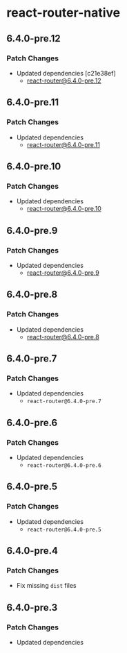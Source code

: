 # react-router-native

## 6.4.0-pre.12

### Patch Changes

- Updated dependencies [c21e38ef]
  - react-router@6.4.0-pre.12

## 6.4.0-pre.11

### Patch Changes

- Updated dependencies
  - react-router@6.4.0-pre.11

## 6.4.0-pre.10

### Patch Changes

- Updated dependencies
  - react-router@6.4.0-pre.10

## 6.4.0-pre.9

### Patch Changes

- Updated dependencies
  - react-router@6.4.0-pre.9

## 6.4.0-pre.8

### Patch Changes

- Updated dependencies
  - react-router@6.4.0-pre.8

## 6.4.0-pre.7

### Patch Changes

- Updated dependencies
  - `react-router@6.4.0-pre.7`

## 6.4.0-pre.6

### Patch Changes

- Updated dependencies
  - `react-router@6.4.0-pre.6`

## 6.4.0-pre.5

### Patch Changes

- Updated dependencies
  - `react-router@6.4.0-pre.5`

## 6.4.0-pre.4

### Patch Changes

- Fix missing `dist` files

## 6.4.0-pre.3

### Patch Changes

- Updated dependencies
